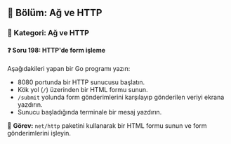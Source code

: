 ## 📘 Bölüm: Ağ ve HTTP  
### 🔹 Kategori: Ağ ve HTTP  
#### ❓ Soru 198: HTTP'de form işleme

Aşağıdakileri yapan bir Go programı yazın:

- 8080 portunda bir HTTP sunucusu başlatın.
- Kök yol (`/`) üzerinden bir HTML formu sunun.
- `/submit` yolunda form gönderimlerini karşılayıp gönderilen veriyi ekrana yazdırın.
- Sunucu başladığında terminale bir mesaj yazdırın.

🔧 **Görev:** `net/http` paketini kullanarak bir HTML formu sunun ve form gönderimlerini işleyin.
